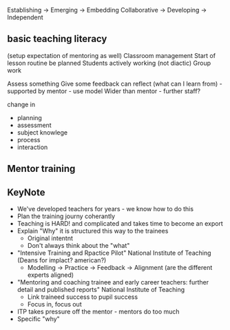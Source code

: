 
Establishing -> Emerging -> Embedding
Collaborative -> Developing -> Independent

## basic teaching literacy
(setup expectation of mentoring as well)
Classroom management
Start of lesson routine
be planned
Students actively working (not diactic)
Group work

Assess something
Give some feedback
can reflect (what can I learn from) - supported by mentor - use model
Wider than mentor - further staff?

change in
 - planning
 - assessment
 - subject knowlege
 - process
 - interaction


Mentor training
------

KeyNote
-------

* We've developed teachers for years - we know how to do this
* Plan the training journy coherantly
* Teaching is HARD! and complicated and takes time to become an export
* Explain "Why" it is structured this way to the trainees
    * Original intentnt
    * Don't always think about the "what"
* "Intensive Training and Rpactice Pilot" National Institute of Teaching (Deans for implact? american?)
    * Modelling -> Practice -> Feedback -> Alignment (are the different experts aligned)
* "Mentoring and coaching trainee and early career teachers: further detail and published reports" National Institute of Teaching
    * Link traineed success to pupil success
    * Focus in, focus out
* ITP takes pressure off the mentor - mentors do too much
* Specific "why"